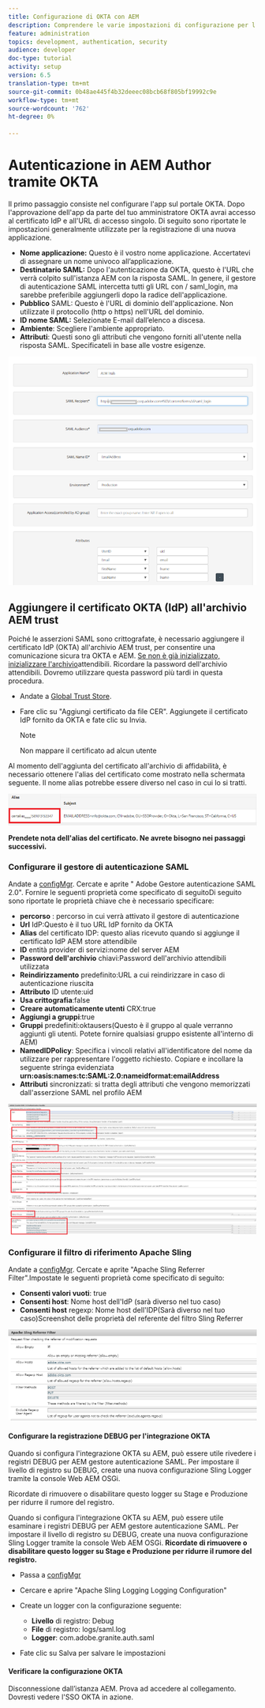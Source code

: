 ```yaml
---
title: Configurazione di OKTA con AEM
description: Comprendere le varie impostazioni di configurazione per l'utilizzo del single sign-on con l'okta
feature: administration
topics: development, authentication, security
audience: developer
doc-type: tutorial
activity: setup
version: 6.5
translation-type: tm+mt
source-git-commit: 0b48ae445f4b32deeec08bcb68f805bf19992c9e
workflow-type: tm+mt
source-wordcount: '762'
ht-degree: 0%

---
```



# Autenticazione in AEM Author tramite OKTA

Il primo passaggio consiste nel configurare l&#39;app sul portale OKTA. Dopo l&#39;approvazione dell&#39;app da parte del tuo amministratore OKTA avrai accesso al certificato IdP e all&#39;URL di accesso singolo. Di seguito sono riportate le impostazioni generalmente utilizzate per la registrazione di una nuova applicazione.

* **Nome applicazione:** Questo è il vostro nome applicazione. Accertatevi di assegnare un nome univoco all’applicazione.
* **Destinatario SAML:** Dopo l&#39;autenticazione da OKTA, questo è l&#39;URL che verrà colpito sull&#39;istanza AEM con la risposta SAML. In genere, il gestore di autenticazione SAML intercetta tutti gli URL con / saml_login, ma sarebbe preferibile aggiungerli dopo la radice dell&#39;applicazione.
* **Pubblico** SAML: Questo è l&#39;URL di dominio dell&#39;applicazione. Non utilizzate il protocollo (http o https) nell&#39;URL del dominio.
* **ID nome SAML:** Selezionate E-mail dall’elenco a discesa.
* **Ambiente**: Scegliere l&#39;ambiente appropriato.
* **Attributi**: Questi sono gli attributi che vengono forniti all&#39;utente nella risposta SAML. Specificateli in base alle vostre esigenze.


![okta-application](assets/okta-app-settings-blurred.PNG)


## Aggiungere il certificato OKTA (IdP) all&#39;archivio AEM trust

Poiché le asserzioni SAML sono crittografate, è necessario aggiungere il certificato IdP (OKTA) all&#39;archivio AEM trust, per consentire una comunicazione sicura tra OKTA e AEM.
[Se non è già inizializzato, inizializzare l&#39;archivio](http://localhost:4502/libs/granite/security/content/truststore.html)attendibili.
Ricordare la password dell&#39;archivio attendibili. Dovremo utilizzare questa password più tardi in questa procedura.

* Andate a [Global Trust Store](http://localhost:4502/libs/granite/security/content/truststore.html).
* Fare clic su &quot;Aggiungi certificato da file CER&quot;. Aggiungete il certificato IdP fornito da OKTA e fate clic su Invia.

   >[!NOTE]
   >
   >Non mappare il certificato ad alcun utente

Al momento dell&#39;aggiunta del certificato all&#39;archivio di affidabilità, è necessario ottenere l&#39;alias del certificato come mostrato nella schermata seguente. Il nome alias potrebbe essere diverso nel caso in cui lo si tratti.

![Certificate-alias](assets/cert-alias.PNG)

**Prendete nota dell&#39;alias del certificato. Ne avrete bisogno nei passaggi successivi.**

### Configurare il gestore di autenticazione SAML

Andate a [configMgr](http://localhost:4502/system/console/configMgr).
Cercate e aprite &quot; Adobe Gestore autenticazione SAML 2.0&quot;.
Fornire le seguenti proprietà come specificato di seguitoDi seguito sono riportate le proprietà chiave che è necessario specificare:

* **percorso** : percorso in cui verrà attivato il gestore di autenticazione
* **Url** IdP:Questo è il tuo URL IdP fornito da OKTA
* **Alias** del certificato IDP: questo alias ricevuto quando si aggiunge il certificato IdP AEM store attendibile
* **ID** entità provider di servizi:nome del server AEM
* **Password dell&#39;archivio** chiavi:Password dell&#39;archivio attendibili utilizzata
* **Reindirizzamento** predefinito:URL a cui reindirizzare in caso di autenticazione riuscita
* **Attributo** ID utente:uid
* **Usa crittografia**:false
* **Creare automaticamente utenti** CRX:true
* **Aggiungi a gruppi**:true
* **Gruppi** predefiniti:oktausers(Questo è il gruppo al quale verranno aggiunti gli utenti. Potete fornire qualsiasi gruppo esistente all&#39;interno di AEM)
* **NamedIDPolicy**: Specifica i vincoli relativi all&#39;identificatore del nome da utilizzare per rappresentare l&#39;oggetto richiesto. Copiare e incollare la seguente stringa evidenziata **urn:oasis:names:tc:SAML:2.0:nameidformat:emailAddress**
* **Attributi** sincronizzati: si tratta degli attributi che vengono memorizzati dall&#39;asserzione SAML nel profilo AEM

![saml-authentication-handler](assets/saml-authentication-settings-blurred.PNG)

### Configurare il filtro di riferimento Apache Sling

Andate a [configMgr](http://localhost:4502/system/console/configMgr).
Cercate e aprite &quot;Apache Sling Referrer Filter&quot;.Impostate le seguenti proprietà come specificato di seguito:

* **Consenti valori vuoti**: true
* **Consenti host**: Nome host dell&#39;IdP (sarà diverso nel tuo caso)
* **Consenti host** regexp: Nome host dell&#39;IDP(Sarà diverso nel tuo caso)Screenshot delle proprietà del referente del filtro Sling Referrer

![referrer-filter](assets/sling-referrer-filter.PNG)

#### Configurare la registrazione DEBUG per l&#39;integrazione OKTA

Quando si configura l&#39;integrazione OKTA su AEM, può essere utile rivedere i registri DEBUG per AEM gestore autenticazione SAML. Per impostare il livello di registro su DEBUG, create una nuova configurazione Sling Logger tramite la console Web AEM OSGi.

Ricordate di rimuovere o disabilitare questo logger su Stage e Produzione per ridurre il rumore del registro.

Quando si configura l&#39;integrazione OKTA su AEM, può essere utile esaminare i registri DEBUG per AEM gestore autenticazione SAML. Per impostare il livello di registro su DEBUG, create una nuova configurazione Sling Logger tramite la console Web AEM OSGi.
**Ricordate di rimuovere o disabilitare questo logger su Stage e Produzione per ridurre il rumore del registro.**
* Passa a [configMgr](http://localhost:4502/system/console/configMgr)

* Cercare e aprire &quot;Apache Sling Logging Logging Configuration&quot;
* Create un logger con la configurazione seguente:
   * **Livello** di registro: Debug
   * **File** di registro: logs/saml.log
   * **Logger**: com.adobe.granite.auth.saml
* Fate clic su Salva per salvare le impostazioni



#### Verificare la configurazione OKTA

Disconnessione dall’istanza AEM. Prova ad accedere al collegamento. Dovresti vedere l&#39;SSO OKTA in azione.
